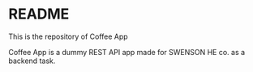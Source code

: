 # README #

This is the repository of Coffee App

Coffee App is a dummy REST API app made for SWENSON HE co. as a backend task.
